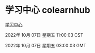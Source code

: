 # 学习中心 colearnhub
[学习中心](http://27.19.33.125:56308/colearnhub/)

2022年 10月 07日 星期五 11:00:03 CST

2022年 10月 07日 星期五 03:00:03 GMT
